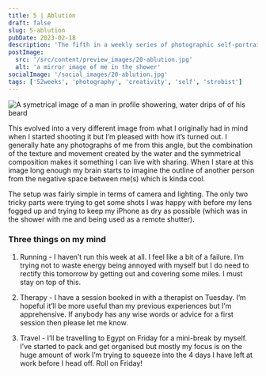 ```yaml
---
title: 5 | Ablution
draft: false
slug: 5-ablution
pubDate: 2023-02-18
description: 'The fifth in a weekly series of photographic self-portraits of Stuart Mackenzie.'
postImage:
  src: '/src/content/preview_images/20-ablution.jpg'
  alt: 'a mirror image of me in the shower'
socialImage: '/social_images/20-ablution.jpg'
tags: ['52weeks', 'photography', 'creativity', 'self', 'strobist']
---
```


![A symetrical image of a man in profile showering, water drips of of his beard](../post_images/52weeks/52_2023_5_FULL.jpg)

This evolved into a very different image from what I originally had in mind when I started shooting it but I’m pleased with how it’s turned out. I generally hate any photographs of me from this angle, but the combination of the texture and movement created by the water and the symmetrical composition makes it something I can live with sharing. When I stare at this image long enough my brain starts to imagine the outline of another person from the negative space between me(s) which is kinda cool.

The setup was fairly simple in terms of camera and lighting. The only two tricky parts were trying to get some shots I was happy with before my lens fogged up and trying to keep my iPhone as dry as possible (which was in the shower with me and being used as a remote shutter).

### Three things on my mind

1. Running - I haven’t run this week at all. I feel like a bit of a failure. I’m trying not to waste energy being annoyed with myself but I do need to rectify this tomorrow by getting out and covering some miles. I must stay on top of this.

2. Therapy - I have a session booked in with a therapist on Tuesday. I’m hopeful it’ll be more useful than my previous experiences but I’m apprehensive. If anybody has any wise words or advice for a first session then please let me know.

3. Travel - I’ll be travelling to Egypt on Friday for a mini-break by myself. I’ve started to pack and get organised but mostly my focus is on the huge amount of work I’m trying to squeeze into the 4 days I have left at work before I head off. Roll on Friday!
